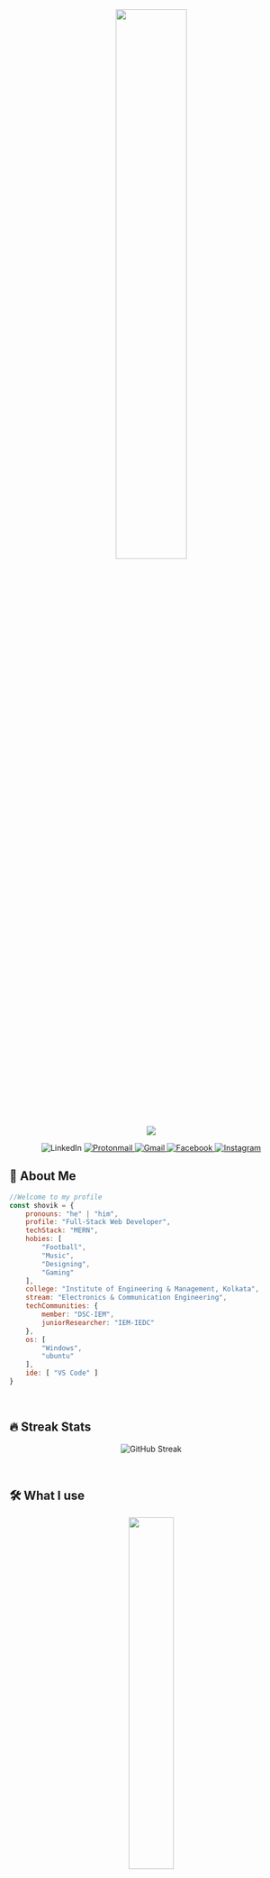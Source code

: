 <div align="center">
<img width="50%" height="auto" src="https://media1.giphy.com/media/l4pMk9IVnv2c8GdJS/giphy.gif?cid=ecf05e47ppf2ezffn3cb8ezj0ycli5r7panjuhowm9h5x0kz&rid=giphy.gif&ct=g"/>
</div>
<br/>
<p align="center">
    <a href="https://github.com/DenverCoder1/readme-typing-svg"><img src="https://readme-typing-svg.herokuapp.com/?lines=Full-Stack%20Web%20Developer;UI%2FUX%20Designer;Always%20learning%20new%20things&font=Fira%20Code&center=true&width=500&height=45&color=FA7D09&vCenter=true&size=30"></a>
</p>

<div align="center">

![LinkedIn](https://img.shields.io/badge/linkedin-0077B5.svg?style=for-the-badge&logo=linkedin&logoColor=white)
</a>
<a href = "mailto:ws.shovik@protonmail.com" target="_blank">
![Protonmail](https://img.shields.io/badge/ProtonMail-8B89CC?style=for-the-badge&logo=protonmail&logoColor=white)
</a>
<a href = "mailto:ws.shovik@gmail.com" target="_blank">
![Gmail](https://img.shields.io/badge/Gmail-D14836?style=for-the-badge&logo=gmail&logoColor=white)
</a>
<a href = "https://www.facebook.com/metals.life" target="_blank">
![Facebook](https://img.shields.io/badge/Facebook-1877F2.svg?style=for-the-badge&logo=Facebook&logoColor=white)
</a>
<a href = "https://www.instagram.com/shovikpoddar/" target="_blank">
![Instagram](https://img.shields.io/badge/-instagram-E4405F?style=for-the-badge&logo=instagram&logoColor=white)
</a>
</div>

## **🙋 About Me**

```javascript
//Welcome to my profile
const shovik = {
    pronouns: "he" | "him",
    profile: "Full-Stack Web Developer",
    techStack: "MERN",
    hobies: [
        "Football",
        "Music",
        "Designing",
        "Gaming"
    ],
    college: "Institute of Engineering & Management, Kolkata",
    stream: "Electronics & Communication Engineering",
    techCommunities: {
        member: "DSC-IEM",
        juniorResearcher: "IEM-IEDC"
    },
    os: [
        "Windows",
        "ubuntu"
    ],
    ide: [ "VS Code" ]
}
```

<br/>

## **🔥 Streak Stats**
<div align="center">

![GitHub Streak](https://github-readme-streak-stats.herokuapp.com/?user=ShovikGod&theme=dark&hide_border=true&background=0D1117&stroke=000000&ring=FA7D09&fire=FF4C29&currStreakNum=FA7D09&currStreakLabel=FA7D09&dates=FA7D09&type=svg)
</div>
<br/>

## **🛠️ What I use**
<div align="center">
<img src="https://media.giphy.com/media/12bVDtXPOzYwda/giphy.gif" width="40%">
</div>
<br/>
<div style="display:flex; flex-direction:column;">
<div>

### **💻 *Languages:***

![HTML](https://img.shields.io/badge/-HTML5-E34F26?style=for-the-badge&labelColor=black&logo=html5&logoColor=E34F26)
![CSS](https://img.shields.io/badge/-CSS3-1572B6?style=for-the-badge&labelColor=black&logo=css3&logoColor=1572B6)
![Javascript](https://img.shields.io/badge/-Javascript-F0DB4F?style=for-the-badge&labelColor=black&logo=javascript&logoColor=F0DB4F)
![Typescript](https://img.shields.io/badge/-Typescript-007acc?style=for-the-badge&labelColor=black&logo=typescript&logoColor=007acc)
![Java](https://img.shields.io/badge/-Java-ED8B00?style=for-the-badge&labelColor=black&logo=java&logoColor=ED8B00)
![C](https://img.shields.io/badge/C-00599C?style=for-the-badge&labelColor=black&logo=c&logoColor=00599C)
![C++](https://img.shields.io/badge/-C%2B%2B-00599C?style=for-the-badge&logo=c%2B%2B&labelColor=black&logoColor=00599C)
![Python](https://img.shields.io/badge/-Python-3670A0?style=for-the-badge&labelColor=black&logo=python&logoColor=FFDD54)

</div>
<br/>
<div>

### **📚 *Dev Tools:***

![MongoDB](https://img.shields.io/badge/-MongoDB-4ea94b?style=for-the-badge&labelColor=black&logo=mongodb&logoColor=4ea94b)
![Express.js](https://img.shields.io/badge/-Express,js-404d59?style=for-the-badge&labelColor=black&logo=express&logoColor=61DAFB)
![React](https://img.shields.io/badge/-React.js-20232A?style=for-the-badge&labelColor=black&logo=react&logoColor=61DBFB)
![Node](https://img.shields.io/badge/-Node.js-3C873A?style=for-the-badge&labelColor=black&logo=node.js&logoColor=3C873A)
![jQuery](https://img.shields.io/badge/-jquery-0769AD?style=for-the-badge&labelColor=black&logo=jquery&logoColor=0769AD)
![Json](https://img.shields.io/badge/-json-5E5C5C?style=for-the-badge&labelColor=black&logo=json&logoColor=white)
![Ant-Design](https://img.shields.io/badge/-AntDesign-0170FE?style=for-the-badge&labelColor=black&logo=ant-design&logoColor=0170FE)
![Bootstrap](https://img.shields.io/badge/-Bootstrap-563D7C?style=for-the-badge&labelColor=black&logo=bootstrap&logoColor=563D7C)
![MUI](https://img.shields.io/badge/-MaterialUI-007fff?style=for-the-badge&labelColor=black&logo=mui&logoColor=007fff)
![Heroku](https://img.shields.io/badge/-Heroku-430098?style=for-the-badge&labelColor=black&logo=heroku&logoColor=430098)
![Git](https://img.shields.io/badge/-git-E44C30?style=for-the-badge&labelColor=black&logo=git&logoColor=E44C30)
![Postman](https://img.shields.io/badge/-Postman-FF6C37?style=for-the-badge&labelColor=black&logo=postman&logoColor=FF6C37)

</div>
<br/>
<div>

### **🧶 *Protype & Design Tools:***

![Figma](https://img.shields.io/badge/-Figma-F24E1E?style=for-the-badge&labelColor=black&logo=figma&logoColor=F24E1E)
![Blender](https://img.shields.io/badge/-Blender-F5792A?style=for-the-badge&labelColor=black&logo=blender&logoColor=F5792A)
![Adobe Illustrator](https://img.shields.io/badge/-Illustrator-FF9A00?style=for-the-badge&labelColor=black&logo=adobeillustrator&logoColor=FF9A00)
![Canva](https://img.shields.io/badge/-Canva-00C4CC?style=for-the-badge&labelColor=black&logo=Canva&logoColor=00C4CC)
![Adobe Photoshop](https://img.shields.io/badge/-Photoshop-31A8FF?style=for-the-badge&labelColor=black&logo=adobephotoshop&logoColor=31A8FF)

</div>
</div>
<br/>

## **📊 My Github Stats**

<div align="center">

![GitHub Details](https://github-readme-stats.vercel.app/api?username=ShovikGod&show_icons=true&count_private=true&theme=dark&hide_border=true&bg_color=0D1117&title_color=FA7D09&icon_color=FF4C29)
</div>

<!-- <b>Note:</b> Top languages is only a metric of the languages my public code consists of and doesn't reflect experience or skill level.
<br/> -->

![COntribution Graph](https://activity-graph.herokuapp.com/graph?username=ShovikGod&bg_color=0D1117&color=FA7D09&line=FA7D09&point=FFFFFF&hide_border=true)

<hr>
